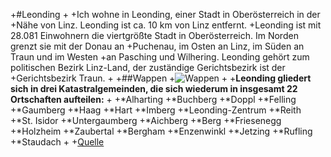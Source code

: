 +#Leonding
+
+Ich wohne in Leonding, einer Stadt in Oberösterreich in der +Nähe von Linz. Leonding ist ca. 10 km von Linz entfernt.
+Leonding ist mit 28.081 Einwohnern die viertgrößte Stadt in Oberösterreich. Im Norden grenzt sie mit der Donau an +Puchenau, im Osten an Linz, im Süden an Traun und im Westen +an Pasching und Wilhering. Leonding gehört zum politischen Bezirk Linz-Land, der zuständige Gerichtsbezirk ist der +Gerichtsbezirk Traun.
+
+##Wappen
+![Wappen](https://upload.wikimedia.org/wikipedia/commons/2/28/Leondinger_Stadtwappen.jpg)
+
+**Leonding gliedert sich in drei Katastralgemeinden, die sich wiederum in insgesamt 22 Ortschaften aufteilen:**
+
+*Alharting
+*Buchberg
+*Doppl
+*Felling
+*Gaumberg
+*Haag
+*Hart
+*Imberg
+*Leonding-Zentrum
+*Reith
+*St. Isidor
+*Untergaumberg
+*Aichberg
+*Berg
+*Friesenegg
+*Holzheim
+*Zaubertal
+*Bergham
+*Enzenwinkl
+*Jetzing
+*Rufling
+*Staudach
+
+[Quelle](https://de.wikipedia.org/wiki/Leonding)
